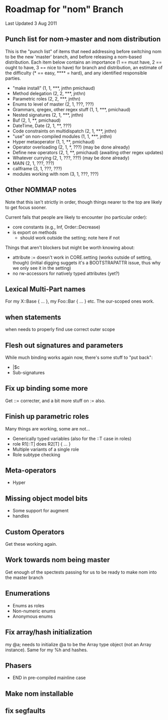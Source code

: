 # Roadmap for "nom" Branch

Last Updated 3 Aug 2011

## Punch list for nom->master and nom distribution

This is the "punch list" of items that need addressing before
switching nom to be the new 'master' branch, and before releasing
a nom-based distribution.  Each item below contains an importance
(1 == must have, 2 == ought to have, 3 == nice to have) for
branch and distribution, an estimate of the difficulty 
(* == easy, **** = hard), and any identified 
responsible parties.

* "make install" (1, 1, ***, jnthn pmichaud)
* Method delegation (2, 2, ***, jnthn)
* Parametric roles (2, 2, ***, jnthn)
* Enums to level of master (2, 1, ???, ???)
* Grammars, qregex, other regex stuff (1, 1, ***, pmichaud)
* Nested signatures (2, 1, ***, jnthn)
* Buf (2, 1, **, pmichaud)
* DateTime, Date (2, 1, **, ???)
* Code constraints on multidispatch (2, 1, ***, jnthn)
* "use" on non-compiled modules (1, 1, ***, jnthn)
* Hyper metaoperator (1, 1, **, pmichaud)
* Operator overloading (2, 1, *, ???)   (may be done already)
* Define new operators (2, 1, **, pmichaud) (awaiting other regex updates)
* Whatever currying (2, 1, ???, ???) (may be done already)
* MAIN (2, 1, ???, ???)
* callframe (3, 1, ???, ???)
* modules working with nom (3, 1, ???, ???)

## Other NOMMAP notes

Note that this isn't strictly in order, though things nearer to the top
are likely to get focus sooner.

Current fails that people are likely to encounter (no particular order):
* core constants (e.g., Inf, Order::Decrease)
* is export on methods
    - should work outside the setting; note here if not

Things that aren't blockers but might be worth knowing about:
* attribute := doesn't work in CORE.setting (works outside of setting, though)
  (initial digging suggets it's a BOOTSTRAPATTR issue, thus why we only see it
  in the setting)
* no rw-accessors for natively typed attributes (yet?)

## Lexical Multi-Part names
For my X::Base { ... }, my Foo::Bar { ... } etc. The our-scoped ones work.

## when statements
when needs to properly find use correct outer scope

## Flesh out signatures and parameters
While much binding works again now, there's some stuff to "put back":
* |$c
* Sub-signatures

## Fix up binding some more
Get ::= correcter, and a bit more stuff on := also.

## Finish up parametric roles
Many things are working, some are not...
* Generically typed variables (also for the ::T case in roles)
* role R1[::T] does R2[T] { ... }
* Multiple variants of a single role
* Role subtype checking

## Meta-operators
* Hyper

## Missing object model bits
* Some support for augment
* handles

## Custom Operators
Get these working again.

## Work towards nom being master
Get enough of the spectests passing for us to be ready to make nom into
the master branch

## Enumerations
* Enums as roles
* Non-numeric enums
* Anonymous enums

## Fix array/hash initialization
my @a;  needs to initialize @a to be the Array type object (not an Array instance).
Same for my %h and hashes.

## Phasers
* END in pre-compiled mainline case

## Make nom installable

## fix segfaults
